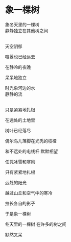 # 象一棵树

象冬天里的一棵树<br/>
静静独立在其他树之间<br/><br/>

天空阴郁

喧嚣也已经远去

在静冷的夜晚 

呆呆地独立

时光象河边的水<br/>
静静的流
<br/><br/>


只是紧紧地扎根

在远处的土地里

树叶已经落尽 

偶尔鸟儿落脚在光秃的枝桠

和不远处的电线杆 默默相望




任凭冰雪和寒风

只有紧紧地扎根

远处的阳光

越过山丘和空气中的寒冷

拉长各自的影子


于是象一棵树

冬天里的一棵树 在许多的树之间

默然又呆


